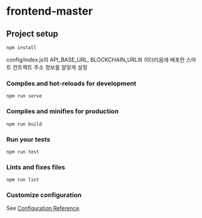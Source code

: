 # frontend-master

## Project setup
```
npm install
```
config/index.js의 API_BASE_URL, BLOCKCHAIN_URL와 
이더리움에 배포한 스마트 컨트랙트 주소 정보를 알맞게 설정

### Compiles and hot-reloads for development
```
npm run serve
```

### Compiles and minifies for production
```
npm run build
```

### Run your tests
```
npm run test
```

### Lints and fixes files
```
npm run lint
```

### Customize configuration
See [Configuration Reference](https://cli.vuejs.org/config/).
